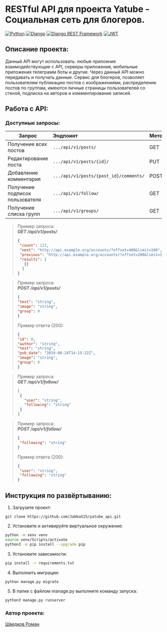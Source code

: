 # RESTful API для проекта Yatube - Социальная сеть для блогеров.
[![Python](https://img.shields.io/badge/-Python-464646?style=flat&logo=Python&logoColor=ffffff&color=013220)](https://www.python.org/)
[![Django](https://img.shields.io/badge/-Django-464646?style=flat&logo=Django&logoColor=ffffff&color=013220)](https://www.djangoproject.com/)
[![Django REST Framework](https://img.shields.io/badge/-Django%20REST%20Framework-464646?style=flat&logo=Django%20REST%20Framework&logoColor=ffffff&color=013220)](https://www.django-rest-framework.org/)
[![JWT](https://img.shields.io/badge/-JWT-464646?style=flat&color=013220)](https://jwt.io/)

## Описание проекта:
Данный API могут использовать: любые прилоения взаимодействующие с API, серверы приложения, мобильные приложения телеграмм боты и другие.
Через данный API можно передавать и получать данные.
Сервис для блогеров, позволяет пользователям публикацию постов с изображениями, распределение постов по группам, имеются личные страницы пользователей со стеной, подписка на авторов и комментирование записей.

## Работа с API:

### Доступные запросы:
| Запрос | Эндпоинт | Метод |
|--------|:---------|-------|
| Получение всех постов | `.../api/v1/posts/` | GET |
| Редактирование поста | `.../api/v1/posts/{id}/` | PUT |
| Добавление комментария | `.../api/v1/posts/{post_id}/comments/` | POST |
| Получение подписок пользователя | `.../api/v1/follow/` | GET |
| Получение списка групп | `.../api/v1/groups/` | GET |

> Пример запроса:  
> _**GET /api/v1/posts/**_
>```JSON
>{
>  "count": 123,
>  "next": "http://api.example.org/accounts/?offset=400&limit=100",
>  "previous": "http://api.example.org/accounts/?offset=200&limit=100",
>  "results": [
>    {}
>   ]
>}
>```

> Пример запроса:  
> _**POST /api/v1/posts/**_
>```JSON
>{
> "text": "string",
> "image": "string",
> "group": 0
>}
>```
>Пример ответа (200):
>```JSON
>{
> "id": 0,
> "author": "string",
> "text": "string",
>"pub_date": "2019-08-24T14:15:22Z",
> "image": "string",
> "group": 0
>}
>```

> Пример запроса:  
> _**GET /api/v1/follow/**_
>```JSON
>[
>  {
>    "user": "string",
>    "following": "string"
>  }
>]
>```

> Пример запроса:  
> _**POST /api/v1/follow/**_
>```JSON
>{
>  "following": "string"
>}
>```
> Пример ответа (200):
>```JSON
>{
>  "user": "string",
>  "following": "string"
>}
>```

## Инструкция по развёртыванию:
1. Загрузите проект:
```
git clone https://github.com/JabbaS15/yatube_api.git
```
2. Установите и активируйте виртуальное окружение:
```bash
python -m venv venv
source venv/Scripts/activate
python3 -m pip install --upgrade pip
```
3. Установите зависимости:
```bash
pip install -r requirements.txt
```
4. Выполнить миграции:
```bash
python manage.py migrate
```
5. В папке с файлом manage.py выполните команду запуска:
```bash
python3 manage.py runserver
```

### Автор проекта:
[Шведков Роман](https://github.com/JabbaS15)
